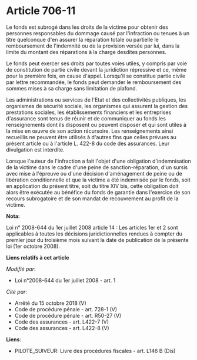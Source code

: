 # Article 706-11

Le fonds est subrogé dans les droits de la victime pour obtenir des personnes responsables du dommage causé par l'infraction
ou tenues à un titre quelconque d'en assurer la réparation totale ou partielle le remboursement de l'indemnité ou de la
provision versée par lui, dans la limite du montant des réparations à la charge desdites personnes. 

Le fonds peut exercer ses droits par toutes voies utiles, y compris par voie de constitution de partie civile devant la
juridiction répressive et ce, même pour la première fois, en cause d'appel. Lorsqu'il se constitue partie civile par lettre
recommandée, le fonds peut demander le remboursement des sommes mises à sa charge sans limitation de plafond. 

Les administrations ou services de l'Etat et des collectivités publiques, les organismes de sécurité sociale, les organismes
qui assurent la gestion des prestations sociales, les établissements financiers et les entreprises d'assurance sont tenus de
réunir et de communiquer au fonds les renseignements dont ils disposent ou peuvent disposer et qui sont utiles à la mise en
œuvre de son action récursoire. Les renseignements ainsi recueillis ne peuvent être utilisés à d'autres fins que celles
prévues au présent article ou à l'article L. 422-8 du code des assurances. Leur divulgation est interdite. 

Lorsque l'auteur de l'infraction a fait l'objet d'une obligation d'indemnisation de la victime dans le cadre d'une peine de
sanction-réparation, d'un sursis avec mise à l'épreuve ou d'une décision d'aménagement de peine ou de libération
conditionnelle et que la victime a été indemnisée par le fonds, soit en application du présent titre, soit du titre XIV bis,
cette obligation doit alors être exécutée au bénéfice du fonds de garantie dans l'exercice de son recours subrogatoire et de
son mandat de recouvrement au profit de la victime.

**Nota:**

Loi n° 2008-644 du 1er juillet 2008 article 14 : Les articles 1er et 2 sont applicables à toutes les décisions
juridictionnelles rendues à compter du premier jour du troisième mois suivant la date de publication de la présente loi (1er
octobre 2008).

**Liens relatifs à cet article**

_Modifié par_:

  - Loi n°2008-644 du 1er juillet 2008 - art. 1

_Cité par_:

  - Arrêté du 15 octobre 2018 (V)
  - Code de procédure pénale - art. 728-1 (V)
  - Code de procédure pénale - art. R50-27 (V)
  - Code des assurances - art. L422-7 (V)
  - Code des assurances - art. L422-8 (V)

**Liens**:

  - PILOTE_SUIVEUR: Livre des procédures fiscales - art. L146 B (Dis)
